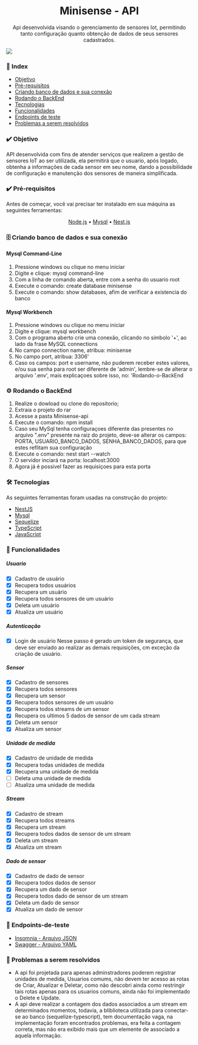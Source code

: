 <div align="center">
 <h1>Minisense - API</h1>
 <p>Api desenvolvida visando o gerenciamento de sensores Iot, permitindo tanto configuração quanto obtenção de dados de seus sensores cadastrados.</p>
</div>

<img src="https://img.shields.io/static/v1?label=License&message=MIT&color=7159c1&style=for-the-badge&logo=ghost"/>

### 📁 Index

- [Objetivo](#%EF%B8%8F-objetivo)
- [Pré-requisitos](#%EF%B8%8F-pré-requisitos)
- [Criando banco de dados e sua conexão](#%EF%B8%8F-criando-banco-de-dados-e-sua-conexão)
- [Rodando o BackEnd](#%EF%B8%8F-rodando-o-backend)
- [Tecnologias](#-tecnologias)
- [Funcionalidades](#-funcionalidades)
- [Endpoints de teste](#-endpoints-de-teste)
- [Problemas a serem resolvidos](#-problemas-a-serem-resolvidos)


### ✔️ Objetivo
<p> 
API desenvolvida com fins de atender serviços que realizem a gestão de sensores IoT ao ser utilizada, ela permitirá que o usuario, após logado, obtenha a informações de cada sensor em seu nome, dando a possibilidade de configuração e manutenção dos sensores de maneira simplificada.
<p>

### ✔️ Pré-requisitos
<p>Antes de começar, você vai precisar ter instalado em sua máquina as seguintes ferramentas:</p>
<p align="center">
	<a href="https://nodejs.org/en/">Node.js</a> •
 	<a href="https://dev.mysql.com/downloads/installer/">Mysql</a> •
 	<a href="https://docs.nestjs.com/">Nest.js</a> 
</p>

### 🗄️ Criando banco de dados e sua conexão
	
#### Mysql Command-Line
<ol>
	<li>Pressione windows ou clique no menu iniciar</li>
	<li>Digite e clique: mysql command-line</li>
	<li>Com a linha de comando aberta, entre com a senha do usuario root</li>
	<li>Execute o comando: create database minisense </li>
	<li>Execute o comando: show databases, afim de verificar a existencia do banco</li>	
</ol>

#### Mysql Workbench
<ol>
	<li>Pressione windows ou clique no menu iniciar</li>
	<li>Digite e clique: mysql workbench</li>
	<li>Com o programa aberto crie uma conexão, clicando no simbolo '+', ao lado da frase MySQL connections</li>
	<li>No campo connection name, atribua: minisense</li>
	<li>No campo port, atribua: 3306'</li>
 	<liNo campo username, atribua: root</li>
	<li>Caso os campos: port e username, não puderem receber estes valores, e/ou sua senha para root ser diferente de 'admin', lembre-se de alterar o arquivo '.env', mais explicaçoes sobre isso, no: 'Rodando-o-BackEnd </li>	
</ol>

### ⚙️ Rodando o BackEnd
<ol>
	<li>Realize o dowload ou clone do repositorio;</li>
	<li>Extraia o projeto do rar</li>
	<li>Acesse a pasta Minisense-api</li>
	<li>Execute o comando: npm install</li>
	<li>Caso seu MySql tenha configuraçoes diferente das presentes no arquivo ".env" presente na raiz do projeto, deve-se alterar os campos: PORTA, USUARIO_BANCO_DADOS, SENHA_BANCO_DADOS, para que estes reflitam sua configuração</li>
 	<li>Execute o comando: nest start --watch</li>
	<li>O servidor inciará na porta: localhost:3000 </li>
	<li>Agora já é possivel fazer as requisiçoes para esta porta</li>	
</ol>

### 🛠 Tecnologias

As seguintes ferramentas foram usadas na construção do projeto:

- [NestJS](https://nestjs.com/)
- [Mysql](https://www.mysql.com/)
- [Sequelize](https://sequelize.org/)
- [TypeScript](https://www.typescriptlang.org/)
- [JavaScript](https://www.javascript.com/)

### 📁 Funcionalidades
##### Usuario
- [x] Cadastro de usuário
- [x] Recupera todos usuários
- [x] Recupera um usuário
- [x] Recupera todos sensores de um usuário
- [x] Deleta um usuário
- [x] Atualiza um usuário
##### Autenticação
- [x] Login de usuário
Nesse passo é gerado um token de segurança, que deve ser enviado ao realizar as demais requisições, cm exceção da criação de usuário.
##### Sensor
- [x] Cadastro de sensores
- [x] Recupera todos sensores
- [x] Recupera um sensor
- [x] Recupera todos sensores de um usuário
- [x] Recupera todos streams de um sensor
- [x] Recupera os ultimos 5 dados de sensor de um cada stream
- [x] Deleta um sensor
- [x] Atualiza um sensor
##### Unidade de medida
- [x] Cadastro de unidade de medida
- [x] Recupera todas unidades de medida
- [x] Recupera uma unidade de medida
- [ ] Deleta uma unidade de medida
- [ ] Atualiza uma unidade de medida
##### Stream
- [x] Cadastro de stream
- [x] Recupera todos streams
- [x] Recupera um stream
- [x] Recupera todos dados de sensor de um stream
- [x] Deleta um stream
- [x] Atualiza um stream
##### Dado de sensor
- [x] Cadastro de dado de sensor
- [x] Recupera todos dados de sensor
- [x] Recupera um dado de sensor
- [x] Recupera todos dado de sensor de um stream
- [x] Deleta um dado de sensor
- [x] Atualiza um dado de sensor
### 🔴 Endpoints-de-teste
- [Insomnia - Arquivo JSON](https://drive.google.com/file/d/15Y7nrjibb1M7GrPjGxFm54aAi0bV7PEJ/view?usp=sharing)
- [Swagger - Arquivo YAML](https://drive.google.com/file/d/1VSSfGm3vLmMk0fFpy8JjnfOsEhX0fT4u/view?usp=sharing)

### 🔴 Problemas a serem resolvidos
- A api foi projetada para apenas adminstradores poderem registrar unidades de medida, Usuarios comums, não devem ter acesso as rotas de Criar, Atualizar e Deletar, como não descobri ainda como restringir tais rotas apenas para os usuarios comuns, ainda não foi implementado o Delete e Update.
- A api deve realizar a contagem dos dados associados a um stream em determinados momentos, todavia, a bliblioteca utilizada para conectar-se ao banco (sequelize-typescript), tem documentação vaga, na implementação foram encontrados problemas, era feita a contagem correta, mas não era exibido mais que um elemente de associado a aquela informação.
